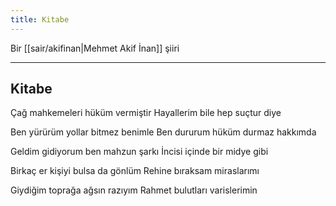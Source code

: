 ```yaml
---
title: Kitabe
---
```


Bir [[sair/akifinan|Mehmet Akif İnan]] şiiri

---

## Kitabe
Çağ mahkemeleri hüküm vermiştir
Hayallerim bile hep suçtur diye

Ben yürürüm yollar bitmez benimle
Ben dururum hüküm durmaz hakkımda

Geldim gidiyorum ben mahzun şarkı
İncisi içinde bir midye gibi

Birkaç er kişiyi bulsa da gönlüm
Rehine bıraksam miraslarımı

Giydiğim toprağa ağsın razıyım
Rahmet bulutları varislerimin